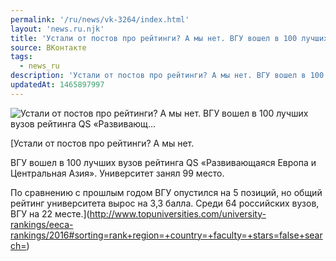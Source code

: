 ```yaml
---
permalink: '/ru/news/vk-3264/index.html'
layout: 'news.ru.njk'
title: 'Устали от постов про рейтинги? А мы нет. ВГУ вошел в 100 лучших вузов рейтинга QS «Развивающ'
source: ВКонтакте
tags:
  - news_ru
description: 'Устали от постов про рейтинги? А мы нет. ВГУ вошел в 100 лучших вузов рейтинга QS «Развивающ…'
updatedAt: 1465897997
---
```

![Устали от постов про рейтинги? А мы нет. ВГУ вошел в 100 лучших вузов рейтинга QS «Развивающ…](https://sun9-20.userapi.com/c633230/v633230484/39d0c/rUBpRR6VlWQ.jpg)

[Устали от постов про рейтинги? А мы нет.

ВГУ вошел в 100 лучших вузов рейтинга QS «Развивающаяся Европа и Центральная Азия». Университет занял 99 место.

По сравнению с прошлым годом ВГУ опустился на 5 позиций, но общий рейтинг университета вырос на 3,3 балла. Среди 64 российских вузов, ВГУ на 22 месте.](http://www.topuniversities.com/university-rankings/eeca-rankings/2016#sorting=rank+region=+country=+faculty=+stars=false+search=)
